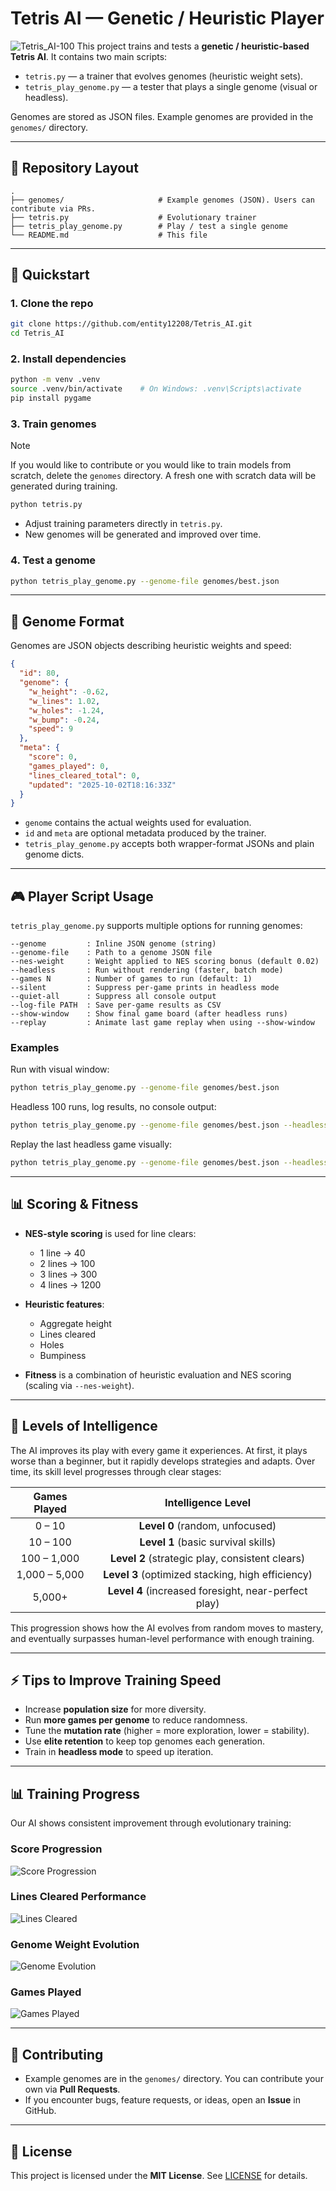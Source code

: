 # Tetris AI — Genetic / Heuristic Player
![Tetris_AI-100](Tetris_AI-100.png)
This project trains and tests a **genetic / heuristic-based Tetris AI**. It contains two main scripts:

* `tetris.py` — a trainer that evolves genomes (heuristic weight sets).
* `tetris_play_genome.py` — a tester that plays a single genome (visual or headless).

Genomes are stored as JSON files. Example genomes are provided in the `genomes/` directory.

---

## 📂 Repository Layout

```
.
├── genomes/                     # Example genomes (JSON). Users can contribute via PRs.
├── tetris.py                    # Evolutionary trainer
├── tetris_play_genome.py        # Play / test a single genome
└── README.md                    # This file
```

---

## 🚀 Quickstart

### 1. Clone the repo

```bash
git clone https://github.com/entity12208/Tetris_AI.git
cd Tetris_AI
```

### 2. Install dependencies

```bash
python -m venv .venv
source .venv/bin/activate    # On Windows: .venv\Scripts\activate
pip install pygame
```

### 3. Train genomes

> [!note]
> If you would like to contribute or you would like to train models from scratch, delete the `genomes` directory. A fresh one with scratch data will be generated during training.

```bash
python tetris.py
```

* Adjust training parameters directly in `tetris.py`.
* New genomes will be generated and improved over time.

### 4. Test a genome

```bash
python tetris_play_genome.py --genome-file genomes/best.json
```

---

## 🧬 Genome Format

Genomes are JSON objects describing heuristic weights and speed:

```json
{
  "id": 80,
  "genome": {
    "w_height": -0.62,
    "w_lines": 1.02,
    "w_holes": -1.24,
    "w_bump": -0.24,
    "speed": 9
  },
  "meta": {
    "score": 0,
    "games_played": 0,
    "lines_cleared_total": 0,
    "updated": "2025-10-02T18:16:33Z"
  }
}
```

* `genome` contains the actual weights used for evaluation.
* `id` and `meta` are optional metadata produced by the trainer.
* `tetris_play_genome.py` accepts both wrapper-format JSONs and plain genome dicts.

---

## 🎮 Player Script Usage

`tetris_play_genome.py` supports multiple options for running genomes:

```
--genome         : Inline JSON genome (string)
--genome-file    : Path to a genome JSON file
--nes-weight     : Weight applied to NES scoring bonus (default 0.02)
--headless       : Run without rendering (faster, batch mode)
--games N        : Number of games to run (default: 1)
--silent         : Suppress per-game prints in headless mode
--quiet-all      : Suppress all console output
--log-file PATH  : Save per-game results as CSV
--show-window    : Show final game board (after headless runs)
--replay         : Animate last game replay when using --show-window
```

### Examples

Run with visual window:

```bash
python tetris_play_genome.py --genome-file genomes/best.json
```

Headless 100 runs, log results, no console output:

```bash
python tetris_play_genome.py --genome-file genomes/best.json --headless --games 100 --log-file results.csv --quiet-all
```

Replay the last headless game visually:

```bash
python tetris_play_genome.py --genome-file genomes/best.json --headless --games 10 --replay --show-window
```

---

## 📊 Scoring & Fitness

* **NES-style scoring** is used for line clears:

  * 1 line → 40
  * 2 lines → 100
  * 3 lines → 300
  * 4 lines → 1200

* **Heuristic features**:

  * Aggregate height
  * Lines cleared
  * Holes
  * Bumpiness

* **Fitness** is a combination of heuristic evaluation and NES scoring (scaling via `--nes-weight`).

---

## 🧠 Levels of Intelligence

The AI improves its play with every game it experiences. At first, it plays worse than a beginner, but it rapidly develops strategies and adapts. Over time, its skill level progresses through clear stages:

|  Games Played |                   Intelligence Level                   |
| :-----------: | :----------------------------------------------------: |
|     0 – 10    |            **Level 0** (random, unfocused)             | 
|    10 – 100   |       **Level 1** (basic survival skills)              |
|  100 – 1,000  |     **Level 2** (strategic play, consistent clears)    |
| 1,000 – 5,000 |    **Level 3** (optimized stacking, high efficiency)   |
|     5,000+    | **Level 4** (increased foresight, near-perfect play)   |

This progression shows how the AI evolves from random moves to mastery, and eventually surpasses human-level performance with enough training.


---

## ⚡ Tips to Improve Training Speed

* Increase **population size** for more diversity.
* Run **more games per genome** to reduce randomness.
* Tune the **mutation rate** (higher = more exploration, lower = stability).
* Use **elite retention** to keep top genomes each generation.
* Train in **headless mode** to speed up iteration.

---

## 📊 Training Progress

Our AI shows consistent improvement through evolutionary training:

### Score Progression
![Score Progression](graphs/score_progression.png)

### Lines Cleared Performance
![Lines Cleared](graphs/lines_cleared.png)

### Genome Weight Evolution
![Genome Evolution](graphs/genome_evolution.png)

### Games Played
![Games Played](graphs/games_played.png)

---

## 🤝 Contributing

* Example genomes are in the `genomes/` directory. You can contribute your own via **Pull Requests**.
* If you encounter bugs, feature requests, or ideas, open an **Issue** in GitHub.

---

## 📜 License

This project is licensed under the **MIT License**. See [LICENSE](LICENSE) for details.
